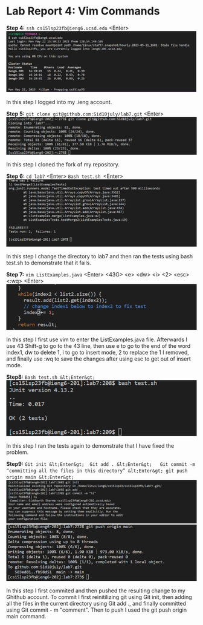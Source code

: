 # Lab Report 4: Vim Commands 

**Step 4:** `ssh cs15lsp23fb@ieng6.ucsd.edu` &lt;Enter&gt; 
![Image](pic1.png)

In this step I logged into my .ieng account.
  
**Step 5:** `git clone git@github.com:Sid10july/lab7.git` &lt;Enter&gt;
  ![Image](newpic1.png)

  
In this step I cloned the fork of my repository. 
  
**Step 6:** `cd lab7` &lt;Enter&gt; `Bash test.sh `&lt;Enter&gt;
 ![Image](pic3.png)
  
  
In this step I change the directory to lab7 and then ran the tests using bash test.sh to demonstrate that it fails.
  
**Step 7:** `vim ListExamples.java` &lt;Enter&gt; &lt;43G&gt; &lt;e&gt; &lt;dw&gt; &lt;i&gt; &lt;2&gt; &lt;esc&gt; &lt;:wq&gt; &lt;Enter&gt;
  ![Image](pic4.png)
  
  
In this step I first use vim to enter the ListExamples.java file. Afterwards I use 43 Shift-g to go to the 43 line, then use e to go to the end of the word index1, dw to delete 1, i to go to insert mode, 2 to replace the 1 I removed, and finally use :wq to save the changes after using esc to get out of insert mode.

**Step8:** `Bash test.sh &lt;Enter&gt;`
![Image](pic5.png)

In this step I ran the tests again to demonstrate that I have fixed the problem.

**Step9:** `Git init &lt;Enter&gt;  Git add . &lt;Enter&gt;   Git commit -m “committing all the files in this directory” &lt;Enter&gt; git push origin main &lt;Enter&gt;`
![Image](newpic6.png)
![Image](pic7.png)

In this step I first commited and then pushed the resulting change to my Ghithub account. To commit I first reinitilizing git using Git init, then adding all the files in the current directory using Git add ., and finally committed using Git commit - m "comment". Then to push I used the git push origin main command. 




  
